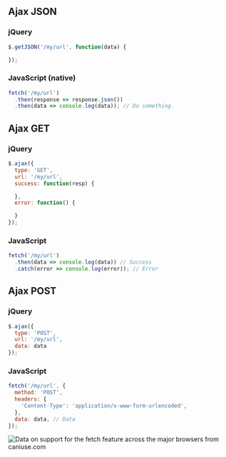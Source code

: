 ## Ajax JSON

### jQuery
```js
$.getJSON('/my/url', function(data) {

});
```

### JavaScript (native)
```js
fetch('/my/url')
  .then(response => response.json())
  .then(data => console.log(data)); // Do something.
```

## Ajax GET

### jQuery
```js
$.ajax({
  type: 'GET',
  url: '/my/url',
  success: function(resp) {

  },
  error: function() {

  }
});
```

### JavaScript

```js
fetch('/my/url')
  .then(data => console.log(data)) // Success
  .catch(error => console.log(error)); // Error
```

## Ajax POST

### jQuery

```js
$.ajax({
  type: 'POST',
  url: '/my/url',
  data: data
});
```

### JavaScript
```js
fetch('/my/url', {
  method: 'POST',
  headers: {
    'Content-Type': 'application/x-www-form-urlencoded',
  },
  data: data, // Data
});
```

<picture>
<source type="image/webp" srcset="https://caniuse.bitsofco.de/image/fetch.webp">
<source type="image/png" srcset="https://caniuse.bitsofco.de/image/fetch.png">
<img src="https://caniuse.bitsofco.de/image/fetch.jpg" alt="Data on support for the fetch feature across the major browsers from caniuse.com">
</picture>
